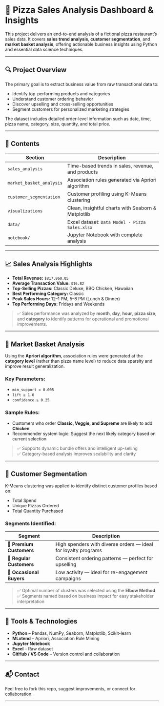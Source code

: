 # 🍕 Pizza Sales Analysis Dashboard & Insights

This project delivers an end-to-end analysis of a fictional pizza restaurant’s sales data. It covers **sales trend analysis**, **customer segmentation**, and **market basket analysis**, offering actionable business insights using Python and essential data science techniques.

---

## 🔍 Project Overview

The primary goal is to extract business value from raw transactional data to:

- Identify top-performing products and categories  
- Understand customer ordering behavior  
- Discover upselling and cross-selling opportunities  
- Segment customers for personalized marketing strategies  

The dataset includes detailed order-level information such as date, time, pizza name, category, size, quantity, and total price.

---

## 📁 Contents

| Section                 | Description                                        |
|-------------------------|----------------------------------------------------|
| `sales_analysis`        | Time-based trends in sales, revenue, and products |
| `market_basket_analysis`| Association rules generated via Apriori algorithm |
| `customer_segmentation` | Customer profiling using K-Means clustering       |
| `visualizations`        | Clean, insightful charts with Seaborn & Matplotlib|
| `data/`                 | Excel dataset: `Data Model - Pizza Sales.xlsx`    |
| `notebook/`             | Jupyter Notebook with complete analysis           |

---

## 📈 Sales Analysis Highlights

- **Total Revenue:** `$817,860.05`  
- **Average Transaction Value:** `$16.82`  
- **Top-Selling Pizzas:** Classic Deluxe, BBQ Chicken, Hawaiian  
- **Best Performing Category:** Classic  
- **Peak Sales Hours:** 12–1 PM, 5–8 PM (Lunch & Dinner)  
- **Top Performing Days:** Fridays and Weekends  

> ✅ Sales performance was analyzed by **month**, **day**, **hour**, **pizza size**, and **category** to identify patterns for operational and promotional improvements.

---

## 🛒 Market Basket Analysis

Using the **Apriori algorithm**, association rules were generated at the **category level** (rather than pizza name level) to reduce data sparsity and improve result generalization.

### Key Parameters:
- `min_support = 0.005`  
- `lift ≥ 1.0`  
- `confidence ≥ 0.25`  

### Sample Rules:
- Customers who order **Classic, Veggie, and Supreme** are likely to add **Chicken**
- Recommender system logic: Suggest the next likely category based on current selection

> ✅ Supports dynamic bundle offers and intelligent up-selling  
> ✅ Category-based analysis improves scalability and clarity  

---

## 👥 Customer Segmentation

K-Means clustering was applied to identify distinct customer profiles based on:

- Total Spend  
- Unique Pizzas Ordered  
- Total Quantity Purchased  

### Segments Identified:

| Segment               | Description                                           |
|-----------------------|-------------------------------------------------------|
| 💎 **Premium Customers** | High spenders with diverse orders — ideal for loyalty programs |
| 🔁 **Regular Customers** | Consistent ordering patterns — perfect for upselling     |
| 🎯 **Occasional Buyers** | Low activity — ideal for re-engagement campaigns       |

> ✅ Optimal number of clusters was selected using the **Elbow Method**  
> ✅ Segments named based on business impact for easy stakeholder interpretation  

---

## 🧰 Tools & Technologies

- **Python** – Pandas, NumPy, Seaborn, Matplotlib, Scikit-learn  
- **MLxtend** – Apriori, Association Rule Mining  
- **Jupyter Notebook**  
- **Excel** – Raw dataset  
- **GitHub / VS Code** – Version control and collaboration  

---

## 📬 Contact

Feel free to fork this repo, suggest improvements, or connect for collaboration.

---
